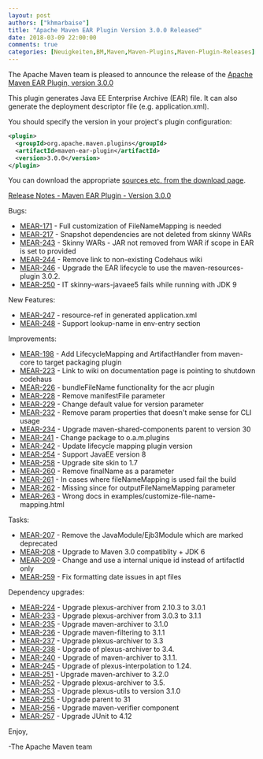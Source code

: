 ```yaml
---
layout: post
authors: ["khmarbaise"]
title: "Apache Maven EAR Plugin Version 3.0.0 Released"
date: 2018-03-09 22:00:00
comments: true
categories: [Neuigkeiten,BM,Maven,Maven-Plugins,Maven-Plugin-Releases]
---
```

The Apache Maven team is pleased to announce the release of the 
[Apache Maven EAR Plugin, version 3.0.0](https://maven.apache.org/plugins/maven-ear-plugin/)

This plugin generates Java EE Enterprise Archive (EAR) file. It can also
generate the deployment descriptor file (e.g. application.xml).

You should specify the version in your project's plugin configuration:

``` xml
<plugin>
  <groupId>org.apache.maven.plugins</groupId>
  <artifactId>maven-ear-plugin</artifactId>
  <version>3.0.0</version>
</plugin>
```

You can download the appropriate [sources etc. from the download page](https://maven.apache.org/plugins/maven-ear-plugin/download.cgi).
 

<!-- more -->

[Release Notes - Maven EAR Plugin - Version 3.0.0](https://issues.apache.org/jira/secure/ReleaseNote.jspa?projectId=12317422&amp;version=12330696)

Bugs:

 * [MEAR-171](https://issues.apache.org/jira/browse/MEAR-171) - Full customization of FileNameMapping is needed
 * [MEAR-217](https://issues.apache.org/jira/browse/MEAR-217) - Snapshot dependencies are not deleted from skinny WARs
 * [MEAR-243](https://issues.apache.org/jira/browse/MEAR-243) - Skinny WARs - JAR not removed from WAR if scope in EAR is set to provided
 * [MEAR-244](https://issues.apache.org/jira/browse/MEAR-244) - Remove link to non-existing Codehaus wiki
 * [MEAR-246](https://issues.apache.org/jira/browse/MEAR-246) - Upgrade the EAR lifecycle to use the maven-resources-plugin 3.0.2.
 * [MEAR-250](https://issues.apache.org/jira/browse/MEAR-250) - IT skinny-wars-javaee5 fails while running with JDK 9

New Features:

 * [MEAR-247](https://issues.apache.org/jira/browse/MEAR-247) - resource-ref in generated application.xml
 * [MEAR-248](https://issues.apache.org/jira/browse/MEAR-248) - Support lookup-name in env-entry section

Improvements:

 * [MEAR-198](https://issues.apache.org/jira/browse/MEAR-198) - Add LifecycleMapping and ArtifactHandler from maven-core to target packaging plugin
 * [MEAR-223](https://issues.apache.org/jira/browse/MEAR-223) - Link to wiki on documentation page is pointing to shutdown codehaus
 * [MEAR-226](https://issues.apache.org/jira/browse/MEAR-226) - bundleFileName functionality for the acr plugin
 * [MEAR-228](https://issues.apache.org/jira/browse/MEAR-228) - Remove manifestFile parameter
 * [MEAR-229](https://issues.apache.org/jira/browse/MEAR-229) - Change default value for version parameter
 * [MEAR-232](https://issues.apache.org/jira/browse/MEAR-232) - Remove param properties that doesn't make sense for CLI usage
 * [MEAR-234](https://issues.apache.org/jira/browse/MEAR-234) - Upgrade maven-shared-components parent to version 30
 * [MEAR-241](https://issues.apache.org/jira/browse/MEAR-241) - Change package to o.a.m.plugins
 * [MEAR-242](https://issues.apache.org/jira/browse/MEAR-242) - Update lifecycle mapping plugin version
 * [MEAR-254](https://issues.apache.org/jira/browse/MEAR-254) - Support JavaEE version 8
 * [MEAR-258](https://issues.apache.org/jira/browse/MEAR-258) - Upgrade site skin to 1.7
 * [MEAR-260](https://issues.apache.org/jira/browse/MEAR-260) - Remove finalName as a parameter
 * [MEAR-261](https://issues.apache.org/jira/browse/MEAR-261) - In cases where fileNameMapping is used fail the build
 * [MEAR-262](https://issues.apache.org/jira/browse/MEAR-262) - Missing since for outputFileNameMapping parameter
 * [MEAR-263](https://issues.apache.org/jira/browse/MEAR-263) - Wrong docs in examples/customize-file-name-mapping.html

Tasks:

 * [MEAR-207](https://issues.apache.org/jira/browse/MEAR-207) - Remove the JavaModule/Ejb3Module which are marked deprecated
 * [MEAR-208](https://issues.apache.org/jira/browse/MEAR-208) - Upgrade to Maven 3.0 compatiblity + JDK 6
 * [MEAR-209](https://issues.apache.org/jira/browse/MEAR-209) - Change and use a internal unique id instead of artifactId only
 * [MEAR-259](https://issues.apache.org/jira/browse/MEAR-259) - Fix formatting date issues in apt files

Dependency upgrades:

 * [MEAR-224](https://issues.apache.org/jira/browse/MEAR-224) - Upgrade plexus-archiver from 2.10.3 to 3.0.1
 * [MEAR-233](https://issues.apache.org/jira/browse/MEAR-233) - Upgrade plexus-archiver from 3.0.3 to 3.1.1
 * [MEAR-235](https://issues.apache.org/jira/browse/MEAR-235) - Upgrade maven-archiver to 3.1.0
 * [MEAR-236](https://issues.apache.org/jira/browse/MEAR-236) - Upgrade maven-filtering to 3.1.1
 * [MEAR-237](https://issues.apache.org/jira/browse/MEAR-237) - Upgrade plexus-archiver to 3.3
 * [MEAR-238](https://issues.apache.org/jira/browse/MEAR-238) - Upgrade of plexus-archiver to 3.4.
 * [MEAR-240](https://issues.apache.org/jira/browse/MEAR-240) - Upgrade of maven-archiver to 3.1.1.
 * [MEAR-245](https://issues.apache.org/jira/browse/MEAR-245) - Upgrade of plexus-interpolation to 1.24.
 * [MEAR-251](https://issues.apache.org/jira/browse/MEAR-251) - Upgrade maven-archiver to 3.2.0
 * [MEAR-252](https://issues.apache.org/jira/browse/MEAR-252) - Upgrade plexus-archiver to 3.5.
 * [MEAR-253](https://issues.apache.org/jira/browse/MEAR-253) - Upgrade plexus-utils to version 3.1.0
 * [MEAR-255](https://issues.apache.org/jira/browse/MEAR-255) - Upgrade parent to 31
 * [MEAR-256](https://issues.apache.org/jira/browse/MEAR-256) - Upgrade maven-verifier component
 * [MEAR-257](https://issues.apache.org/jira/browse/MEAR-257) - Upgrade JUnit to 4.12

Enjoy,

-The Apache Maven team
